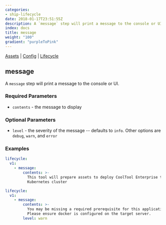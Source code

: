 ```yaml
---
categories:
- ship-lifecycle
date: 2018-01-17T23:51:55Z
description: A `message` step will print a message to the console or UI.
index: docs
title: message
weight: "100"
gradient: "purpleToPink"
---
```


[Assets](/api/ship-assets/assets) | [Config](/api/ship-config/config) | [Lifecycle](/api/ship-lifecycle/lifecycle) 

## message

A `message` step will print a message to the console or UI.



### Required Parameters


- `contents` - the message to display



### Optional Parameters


- `level` - the severity of the message -- defaults to `info`. Other options are `debug`, `warn`, and `error`


### Examples

```yaml
lifecycle:
  v1:
    - message:
        contents: >-
          This tool will prepare assets to deploy CoolTool Enterprise to your
          Kubernetes cluster
```

```yaml
lifecycle:
  v1:
    - message:
        contents: >-
          You may be missing a required prerequisite for this application.
          Please ensure docker is configured on the target server.
        level: warn
```
